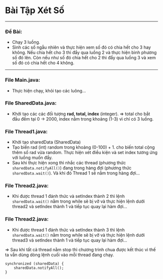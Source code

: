 # Bài Tập Xét Số
***
### Đề Bài:
- Chạy 3 luồng.
- Sinh các số ngẫu nhiên và thực hiện xem số đó có chia hết cho 3 hay không. Nếu chia hết cho 3 thì đẩy qua luồng 2 và thực hiện bình phương số đó lên. Còn nếu như số đó chia hết cho 2 thì đẩy qua luồng 3 và xem số đó có chia hết cho 4 không.
***

### File Main.java:
- Thực hiện chạy, khỏi tạo các luông...

### File SharedData.java:
- Khởi tạo các các đối tượng **rad, total, index** (integer). 
=> total cho bắt đầu đếm tại 0 -> 2000, index nằm trong khoảng (1-3) vì chỉ có 3 luồng.

### File Thread1.java:
- Khởi tạo sharedData (SharedData)
- Tạo biến rad (int) random trong khoảng (0-100) + 1. cho biến total cộng thêm số rad vừa random. Thực hiện xét điều kiện và set index tương ứng với luồng muốn đẩy.
- Sau khi thực hiện xong thì nhắc các thread (phương thức `sharedData.notifyAll()`) đang trong hàng đợi (phương thức `sharedData.wait()`). Và khi đó Thread 1 sẽ nằm trong hàng đợi...

### File Thread2.java:
- Khi được thread 1 đánh thức và setIndex thành 2 thì lệnh `sharedData.wait()` nằm trong while sẽ bị vỡ và thực hiện lệnh dưới thread2 và setIndex thành 1 và tiếp tục quay lại hàm đợi...

### File Thread2.java: 
- Khi được thread 1 đánh thức và setIndex thành 3 thì lệnh `sharedData.wait()` nằm trong while sẽ bị vỡ và thực hiện lệnh dưới thread3 và setIndex thành 1 và tiếp tục quay lại hàm đợi...


=> Sau khi tất cả thread nằm stop thì chương trình chua được kết thúc vì thế ta vẫn dùng dòng lệnh cuối vào mỗi thread đang chạy.

```
synchronized (sharedData) {
    sharedData.notifyAll();
}
```